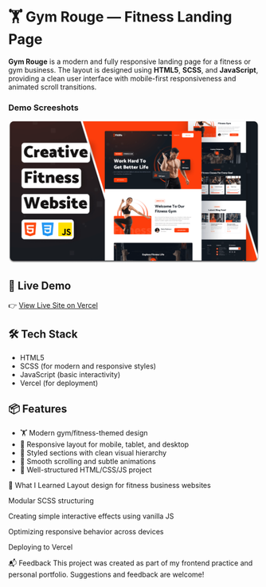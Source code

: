 # 🏋️ Gym Rouge — Fitness Landing Page

**Gym Rouge** is a modern and fully responsive landing page for a fitness or gym business. The layout is designed using **HTML5**, **SCSS**, and **JavaScript**, providing a clean user interface with mobile-first responsiveness and animated scroll transitions.

### Demo Screeshots

![Fitlife Desktop Demo](./readme-images/desktop.png "Desktop Demo")

## 🔗 Live Demo

👉 [View Live Site on Vercel](https://gym-rouge-five.vercel.app/)

## 🛠️ Tech Stack

- HTML5
- SCSS (for modern and responsive styles)
- JavaScript (basic interactivity)
- Vercel (for deployment)

## 📦 Features

- 🏋️ Modern gym/fitness-themed design  
- 📱 Responsive layout for mobile, tablet, and desktop  
- 🎨 Styled sections with clean visual hierarchy  
- 🎯 Smooth scrolling and subtle animations  
- 🧱 Well-structured HTML/CSS/JS project

🧠 What I Learned
Layout design for fitness business websites

Modular SCSS structuring

Creating simple interactive effects using vanilla JS

Optimizing responsive behavior across devices

Deploying to Vercel

📬 Feedback
This project was created as part of my frontend practice and personal portfolio.
Suggestions and feedback are welcome!
